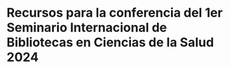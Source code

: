 # Recursos para la conferencia del 1er Seminario Internacional de Bibliotecas en Ciencias de la Salud 2024

